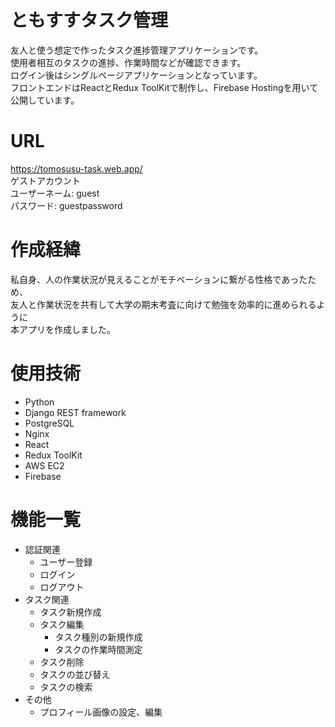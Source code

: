 # ともすすタスク管理

友人と使う想定で作ったタスク進捗管理アプリケーションです。<br>
使用者相互のタスクの進捗、作業時間などが確認できます。<br>
ログイン後はシングルページアプリケーションとなっています。<br>
フロントエンドはReactとRedux ToolKitで制作し、Firebase Hostingを用いて公開しています。

# URL

https://tomosusu-task.web.app/ <br>
ゲストアカウント<br>
ユーザーネーム: guest <br>
パスワード: guestpassword <br>

# 作成経緯

私自身、人の作業状況が見えることがモチベーションに繋がる性格であったため、<br>
友人と作業状況を共有して大学の期末考査に向けて勉強を効率的に進められるように<br>
本アプリを作成しました。

# 使用技術

- Python
- Django REST framework
- PostgreSQL
- Nginx
- React
- Redux ToolKit
- AWS EC2
- Firebase

# 機能一覧
- 認証関連
    - ユーザー登録
    - ログイン
    - ログアウト
- タスク関連
    - タスク新規作成
    - タスク編集
        - タスク種別の新規作成
        - タスクの作業時間測定
    - タスク削除
    - タスクの並び替え
    - タスクの検索
- その他
    - プロフィール画像の設定、編集
